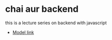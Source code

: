 # chai aur backend 

this is a lecture series on backend with javascript
- [Model link](https://www.youtube.com/redirect?event=video_description&redir_token=QUFFLUhqblJpS2F1Z01CcHFWQVVfSGpLbDF1VEZOdTkwZ3xBQ3Jtc0ttZFRjN1VDdUZ3bVhFeVhjMHlxeEpGeVFpZ0Fxa1MweTA1bzBidHdRT01IakdIRlRJdFloRUwtOUMyUUpNcmlfdG5peUNzd1E4OG85cHJWbk02U2hqTWVGZW16Q1NXU2diZWtTWDZYYmo0Unp2YVpPTQ&q=https%3A%2F%2Fapp.eraser.io%2Fworkspace%2FYtPqZ1VogxGy1jzIDkzj%3Forigin%3Dshare&v=9B4CvtzXRpc)